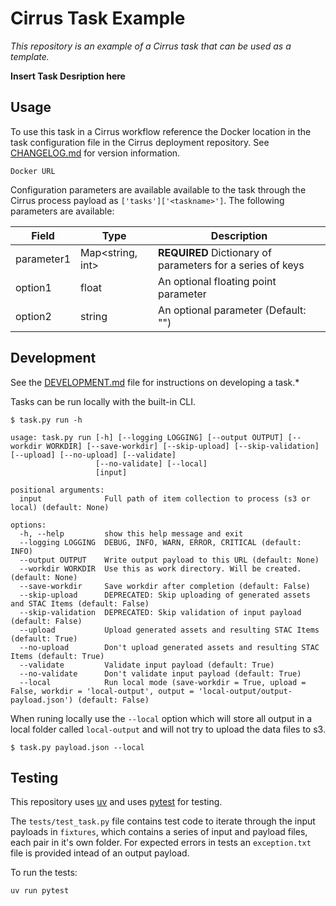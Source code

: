 # Cirrus Task Example

*This repository is an example of a Cirrus task that can be used as a template.*

**Insert Task Desription here**

## Usage

To use this task in a Cirrus workflow reference the Docker location in the task configuration
file in the Cirrus deployment repository. See [CHANGELOG.md](CHANGELOG.md) for version information.

```
Docker URL
```

Configuration parameters are available available to the task through the Cirrus process payload as `['tasks']['<taskname>']`. The following parameters are available:

| Field       | Type     | Description |
| ----------- | -------- | ----------- |
| parameter1  | Map<string, int> | **REQUIRED** Dictionary of parameters for a series of keys |
| option1 | float | An optional floating point parameter
| option2 | string | An optional parameter (Default: "")  |

## Development

See the [DEVELOPMENT.md](DEVELOPMENT.MD) file for instructions on developing a task.*

Tasks can be run locally with the built-in CLI.

```
$ task.py run -h

usage: task.py run [-h] [--logging LOGGING] [--output OUTPUT] [--workdir WORKDIR] [--save-workdir] [--skip-upload] [--skip-validation] [--upload] [--no-upload] [--validate]
                   [--no-validate] [--local]
                   [input]

positional arguments:
  input              Full path of item collection to process (s3 or local) (default: None)

options:
  -h, --help         show this help message and exit
  --logging LOGGING  DEBUG, INFO, WARN, ERROR, CRITICAL (default: INFO)
  --output OUTPUT    Write output payload to this URL (default: None)
  --workdir WORKDIR  Use this as work directory. Will be created. (default: None)
  --save-workdir     Save workdir after completion (default: False)
  --skip-upload      DEPRECATED: Skip uploading of generated assets and STAC Items (default: False)
  --skip-validation  DEPRECATED: Skip validation of input payload (default: False)
  --upload           Upload generated assets and resulting STAC Items (default: True)
  --no-upload        Don't upload generated assets and resulting STAC Items (default: True)
  --validate         Validate input payload (default: True)
  --no-validate      Don't validate input payload (default: True)
  --local            Run local mode (save-workdir = True, upload = False, workdir = 'local-output', output = 'local-output/output-payload.json') (default: False)
```

When runing locally use the `--local` option which will store all output in a local folder called `local-output` and will
not try to upload the data files to s3.

```
$ task.py payload.json --local
```

## Testing

This repository uses [uv](https://docs.astral.sh/uv/getting-started/installation/) and uses [pytest](https://docs.pytest.org/en/stable/) for testing.

The `tests/test_task.py` file contains test code to iterate through the input payloads in `fixtures`, which contains a series of input and payload files, each pair in it's own folder. For expected errors in tests an `exception.txt` file is provided intead of an output payload.

To run the tests:

```
uv run pytest
```
